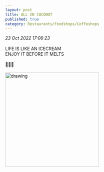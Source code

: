 ```yaml
---
layout: post
title: ALL IN COCONUT
published: true
category: Restaurants/Foodshops/Coffeshops
---
```

_23 Oct 2022 17:06:23_
<br>
<br>
LIFE IS LIKE AN ICECREAM
<br>
ENJOY IT BEFORE IT MELTS
<br>
<br>
🍨🍦🤤
<br>
<br>
<img src="https://drive.google.com/uc?export=view&id=1BCuvCryNeUxpu3K4zRQRDJSiEWl5OWvv" alt="drawing" width="300"/>
